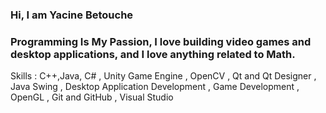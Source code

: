 ### Hi, I am Yacine Betouche 

### Programming Is My Passion, I love building video games and desktop applications, and I love anything related to Math.


Skills : C++,Java, C#
, Unity Game Engine
, OpenCV
, Qt and Qt Designer
, Java Swing
, Desktop Application Development
, Game Development
, OpenGL
, Git and GitHub
, Visual Studio
